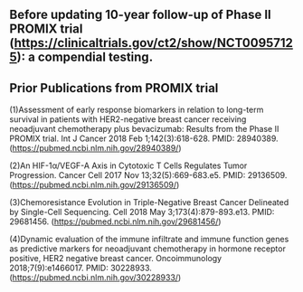 Before updating 10-year follow-up of Phase II PROMIX trial (https://clinicaltrials.gov/ct2/show/NCT00957125): a compendial testing.
---------------
Prior Publications from PROMIX trial
---------------
(1)Assessment of early response biomarkers in relation to long-term survival in patients with HER2-negative breast cancer receiving neoadjuvant chemotherapy plus bevacizumab: Results from the Phase II PROMIX trial. Int J Cancer 2018 Feb 1;142(3):618-628. PMID: 28940389. (https://pubmed.ncbi.nlm.nih.gov/28940389/)

(2)An HIF-1α/VEGF-A Axis in Cytotoxic T Cells Regulates Tumor Progression. Cancer Cell 2017 Nov 13;32(5):669-683.e5. PMID: 29136509. (https://pubmed.ncbi.nlm.nih.gov/29136509/)

(3)Chemoresistance Evolution in Triple-Negative Breast Cancer Delineated by Single-Cell Sequencing. Cell 2018 May 3;173(4):879-893.e13. PMID: 29681456. (https://pubmed.ncbi.nlm.nih.gov/29681456/)

(4)Dynamic evaluation of the immune infiltrate and immune function genes as predictive markers for neoadjuvant chemotherapy in hormone receptor positive, HER2 negative breast cancer. Oncoimmunology 2018;7(9):e1466017. PMID: 30228933. (https://pubmed.ncbi.nlm.nih.gov/30228933/)
